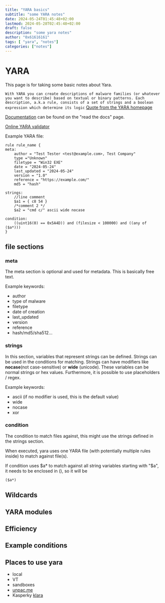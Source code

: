 ```yaml
---
title: "YARA basics"
subtitle: "some YARA notes"
date: 2024-05-24T01:45:48+02:00
lastmod: 2024-05-28T02:45:48+02:00
draft: false
description: "some yara notes"
author: "0x61616161"
tags: [ "yara", "notes"]
categories: ["notes"]
---
```


# YARA
This page is for taking some basic notes about Yara.


``With YARA you can create descriptions of malware families (or whatever you want to describe) based on textual or binary patterns. Each description, a.k.a rule, consists of a set of strings and a boolean expression which determine its logic``
[Quote from the YARA homepage](https://virustotal.github.io/yara/)

[Documentation](https://virustotal.github.io/yara/) can be found on the "read the docs" page.

[Online YARA validator](https://yaravalidator.manalyzer.org/)

Example YARA file:

``` 
rule rule_name {
meta:
    author = "Test Tester <test@example.com>, Test Company"
    type ="Unknown"
    filetype = "Win32 EXE"
    date = "2024-05-24"
    last_updated = "2024-05-24"
    version = "1.0"
    reference = "https://example.com/"
    md5 = "hash"
    
strings:
    //line comment
    $a1 = { c8 54 }
    /*comment 2 */
    $a2 = "cmd c/" ascii wide nocase
    
condition:
    ((uint16(0) == 0x5A4D)) and (filesize < 100000) and ((any of ($a*)))
}
```
## file sections
### meta
The meta section is optional and used for metadata. This is basically free text.

Example keywords:
- author
- type of malware
- filetype
- date of creation
- last_updated
- version
- reference
- hash/md5/sha512...

### strings
In this section, variables that represent strings can be defined.
Strings can be used in the conditions for matching.
Strings can have modifiers like **nocase**(not case-sensitive) or **wide** (unicode).
These variables can be normal strings or hex values. Furthermore, it is possible to use placeholders / regex.

Example keywords:
- ascii (if no modifier is used, this is the default value)
- wide
- nocase
- xor

### condition
The condition to match files against, this might use the strings defined in the strings section.


When executed, yara uses one YARA file (with potentially multiple rules inside) to match against file(s).

If condition uses $a* to match against all string variables starting with "$a", it needs to be enclosed in (), so it will be 
```
($a*)
```

## Wildcards



## YARA modules

## Efficiency

## Example conditions


## Places to use yara

- local
- VT
- sandboxes
- [unpac.me](https://unpac.me)
- Kasperky [klara](https://github.com/KasperskyLab/klara)
